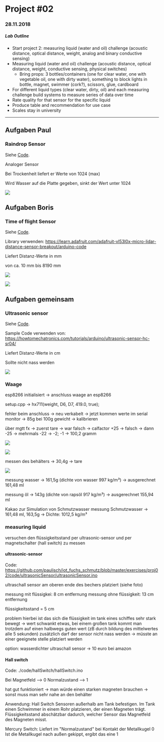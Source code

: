# Project #02
### 28.11.2018

##### Lab Outline

* Start project 2: measuring liquid (water and oil) challenge (acoustic distance, optical distance, weight, analog and binary conductive sensing)
* Measuring liquid (water and oil) challenge (acoustic distance, optical distance, weight, conductive sensing, physical switches)
  * Bring props: 3 bottles/containers (one for clear water, one with vegetable oil, one with dirty water), something to block lights in bottle, magnet, swimmer (cork?), scissors, glue, cardboard
* For different liquid types (clear water, dirty, oil) and each measuring challenge build systems to measure series of data over time
* Rate quality for that sensor for the specific liquid
* Produce table and recommendation for use case
* Scales stay in university

---

## Aufgaben Paul

### Raindrop Sensor

Siehe [Code](./code/raindropsensor/raindropsensor.ino).

Analoger Sensor

Bei Trockenheit liefert er Werte von 1024 (max)

Wird Wasser auf die Platte gegeben, sinkt der Wert unter 1024

![](./img/raindrop_sensor.jpg)



## Aufgaben Boris

### Time of flight Sensor

Siehe [Code](./code/TimeOfFlight/TimeOfFlight.ino).

Library verwenden: https://learn.adafruit.com/adafruit-vl53l0x-micro-lidar-distance-sensor-breakout/arduino-code

Liefert Distanz-Werte in mm

von ca. 10 mm bis 8190 mm

![](./img/VL53L0X-arduino.png)

![](./img/time_of_flight.jpg)



## Aufgaben gemeinsam

### Ultrasonic sensor

Siehe [Code](./code/ultrasonicSensor/ultrasonicSensor.ino).

Sample Code verwenden von: https://howtomechatronics.com/tutorials/arduino/ultrasonic-sensor-hc-sr04/

Liefert Distanz-Werte in cm

Sollte nicht nass werden

![](./img/ultrasonic_sensor.jpg)


### Waage

esp8266 initialisiert -> anschluss waage an esp8266 

setup.cpp -> hx711(weight, D6, D7, 419.0, true);

fehler beim anschluss -> neu verkabelt -> jetzt kommen werte im serial monitor -> 85g bei 100g gewicht -> kalibrieren 

über mgtt fx -> zuerst tare -> war falsch -> calfactor +25 -> falsch -> dann -25 -> mehrmals -22 -> -2; -1 -> 100,2 gramm

![](./img/calibrating.png)

![](./img/calibration2.png)

messen des behälters -> 30,4g -> tare

![](./img/tare_glass.png)

messung wasser -> 161,5g (dichte von wasser 997 kg/m³) -> ausgerechnet 161,48 ml

messung öl -> 143g (dichte von rapsöl 917 kg/m³) -> ausgerechnet 155,94 ml

Kakao zur Simulation von Schmutzwasser
messung Schmutzwasser -> 161,48 ml, 163,5g -> Dichte: 1012,5 kg/m³

### measuring liquid

versuchen den flüssigkeitsstand per ultrasonic-sensor und per magnetschalter (hall switch) zu messen

#### ultrasonic-sensor

Code: https://github.com/paulisch/iot_fuchs_schmutz/blob/master/exercises/proj02/code/ultrasonicSensor/ultrasonicSensor.ino

ultraschall sensor am oberen ende des bechers platziert (siehe foto)

messung mit flüssigkei: 8 cm entfernung
messung ohne flüssigkeit: 13 cm entfernung

flüssigkeitsstand = 5 cm 

problem hierbei ist das sich die flüssigkeit im tank eines schiffes sehr stark bewegt -> wert schwankt etwas, bei einem großen tank kommt man trotzdem auf einen halbwegs guten wert (zB durch bildung des mittelwertes alle 5 sekunden)
zusätzlich darf der sensor nicht nass werden -> müsste an einer geeignete stelle platziert werden

option: wasserdichter ultraschall sensor -> 10 euro bei amazon

#### Hall switch

Code: ./code/hallSwitch/hallSwitch.ino

Bei Magnetfeld --> 0
Normalzustand --> 1

hat gut funktioniert -> man würde einen starken magneten brauchen -> sonst muss man sehr nahe an den behälter

Anwendung:
Hall Switch Sensoren außerhalb am Tank befestigen.
Im Tank einen Schwimmer in einem Rohr platzieren, der einen Magneten trägt.
Flüssigkeitsstand abschätzbar dadurch, welcher Sensor das Magnetfeld des Magneten misst.

Mercury Switch:
Liefert im "Normalzustand" bei Kontakt der Metallkugel 0
Ist die Metallkugel nach außen gekippt, ergibt das eine 1










